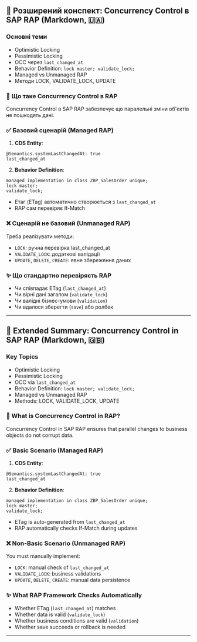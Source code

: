 ## 📅 Розширений конспект: Concurrency Control в SAP RAP (Markdown, 🇺🇦)

### Основні теми
- Optimistic Locking
- Pessimistic Locking
- OCC через `last_changed_at`
- Behavior Definition: `lock master; validate_lock;`
- Managed vs Unmanaged RAP
- Методи LOCK, VALIDATE_LOCK, UPDATE

### 🔄 Що таке Concurrency Control в RAP
Concurrency Control в SAP RAP забезпечує що паралельні зміни об'єктів не пошкодять дані.

### ✅ Базовий сценарій (Managed RAP)

1. **CDS Entity**:
```abap
@Semantics.systemLastChangedAt: true
last_changed_at
```

2. **Behavior Definition**:
```abap
managed implementation in class ZBP_SalesOrder unique;
lock master;
validate_lock;
```

- Етаг (ETag) автоматично створюється з `last_changed_at`
- RAP сам перевіряє If-Match

### ❌ Сценарій не базовий (Unmanaged RAP)

Треба реалізувати методи:

- `LOCK`: ручна перевірка last_changed_at
- `VALIDATE_LOCK`: додаткові валідації
- `UPDATE`, `DELETE`, `CREATE`: явне збереження даних


### ✨ Що стандартно перевіряєть RAP

- Чи співпадає ETag (`last_changed_at`)
- Чи вірні дані загалом (`validate_lock`)
- Чи валідні бізнес-умови (`validation`)
- Чи вдалося зберегти (`save`) або ролбек

---

## 📅 Extended Summary: Concurrency Control in SAP RAP (Markdown, 🇬🇧)

### Key Topics
- Optimistic Locking
- Pessimistic Locking
- OCC via `last_changed_at`
- Behavior Definition: `lock master; validate_lock;`
- Managed vs Unmanaged RAP
- Methods: LOCK, VALIDATE_LOCK, UPDATE

### 🔄 What is Concurrency Control in RAP?
Concurrency Control in SAP RAP ensures that parallel changes to business objects do not corrupt data.

### ✅ Basic Scenario (Managed RAP)

1. **CDS Entity**:
```abap
@Semantics.systemLastChangedAt: true
last_changed_at
```

2. **Behavior Definition**:
```abap
managed implementation in class ZBP_SalesOrder unique;
lock master;
validate_lock;
```

- ETag is auto-generated from `last_changed_at`
- RAP automatically checks If-Match during updates

### ❌ Non-Basic Scenario (Unmanaged RAP)

You must manually implement:

- `LOCK`: manual check of `last_changed_at`
- `VALIDATE_LOCK`: business validations
- `UPDATE`, `DELETE`, `CREATE`: manual data persistence


### ✨ What RAP Framework Checks Automatically

- Whether ETag (`last_changed_at`) matches
- Whether data is valid (`validate_lock`)
- Whether business conditions are valid (`validation`)
- Whether save succeeds or rollback is needed

---

